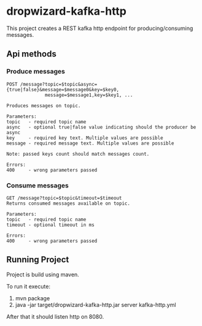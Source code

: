 # dropwizard-kafka-http

This project creates a REST kafka http endpoint for producing/consuming messages.

## Api methods

### Produce messages
```
POST /message?topic=$topic&async={true|false}&message=$message0&key=$key0,
              message=$message1,key=$key1, ...

Produces messages on topic.

Parameters:
topic   - required topic name
async   - optional true|false value indicating should the producer be async
key     - required key text. Multiple values are possible
message - required message text. Multiple values are possible

Note: passed keys count should match messages count.

Errors:
400     - wrong parameters passed
```

### Consume messages
```
GET /message?topic=$topic&timeout=$timeout
Returns consumed messages available on topic.

Parameters:
topic   - required topic name
timeout - optional timeout in ms

Errors:
400     - wrong parameters passed
```
## Running Project
Project is build using maven.

To run it execute:    
1. mvn package    
2. java -jar target/dropwizard-kafka-http.jar server kafka-http.yml    

After that it should listen http on 8080.

